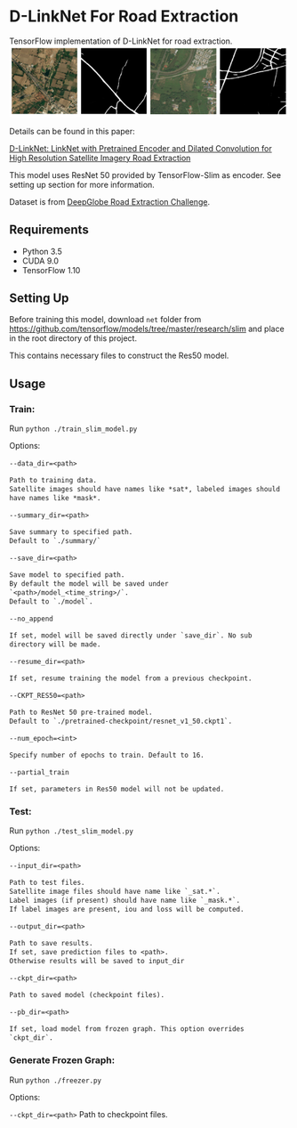 # D-LinkNet For Road Extraction

TensorFlow implementation of D-LinkNet for road extraction.
![](etc/tiles.png)

Details can be found in this paper:

[D-LinkNet: LinkNet with Pretrained Encoder and Dilated Convolution for High
Resolution Satellite Imagery Road Extraction](http://openaccess.thecvf.com/content_cvpr_2018_workshops/papers/w4/Zhou_D-LinkNet_LinkNet_With_CVPR_2018_paper.pdf)

This model uses ResNet 50 provided by TensorFlow-Slim as encoder.
See setting up section for more information.

Dataset is from [DeepGlobe Road Extraction Challenge](https://competitions.codalab.org/competitions/18467#participate-get_starting_kit).

## Requirements
* Python 3.5
* CUDA 9.0
* TensorFlow 1.10

## Setting Up

Before training this model, download `net` folder from 
https://github.com/tensorflow/models/tree/master/research/slim
and place in the root directory of this project. 

This contains necessary files to construct the Res50 model.

## Usage

### Train:

Run `python ./train_slim_model.py`

Options:

`--data_dir=<path>`

    Path to training data.
    Satellite images should have names like *sat*, labeled images should have names like *mask*.
    
`--summary_dir=<path>`

    Save summary to specified path.
    Default to `./summary/`

`--save_dir=<path>` 

    Save model to specified path.
    By default the model will be saved under `<path>/model_<time_string>/`.
    Default to `./model`.
    
`--no_append`

    If set, model will be saved directly under `save_dir`. No sub directory will be made.
    
`--resume_dir=<path>`

    If set, resume training the model from a previous checkpoint.

`--CKPT_RES50=<path>`

    Path to ResNet 50 pre-trained model.
    Default to `./pretrained-checkpoint/resnet_v1_50.ckpt1`.
    
`--num_epoch=<int>`

    Specify number of epochs to train. Default to 16.
 
`--partial_train`

    If set, parameters in Res50 model will not be updated.

### Test:

Run `python ./test_slim_model.py`

Options:

`--input_dir=<path>`

    Path to test files.
    Satellite image files should have name like `_sat.*`.
    Label images (if present) should have name like `_mask.*`.
    If label images are present, iou and loss will be computed.
    
`--output_dir=<path>`

    Path to save results.
    If set, save prediction files to <path>.
    Otherwise results will be saved to input_dir
    
`--ckpt_dir=<path>`

    Path to saved model (checkpoint files).

`--pb_dir=<path>`

    If set, load model from frozen graph. This option overrides `ckpt_dir`.
    
### Generate Frozen Graph:

Run `python ./freezer.py`

Options:

`--ckpt_dir=<path>`
    Path to checkpoint files.
